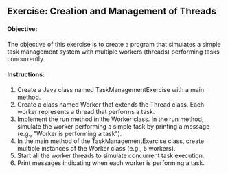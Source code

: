 ## Exercise: Creation and Management of Threads

#### Objective:
The objective of this exercise is to create a program that simulates a simple task management system with multiple workers (threads) performing tasks concurrently.

#### Instructions:

1.	Create a Java class named TaskManagementExercise with a main method.
2.	Create a class named Worker that extends the Thread class. Each worker represents a thread that performs a task.
3.	Implement the run method in the Worker class. In the run method, simulate the worker performing a simple task by printing a message (e.g., "Worker <worker-id> is performing a task").
4.	In the main method of the TaskManagementExercise class, create multiple instances of the Worker class (e.g., 5 workers).
5.	Start all the worker threads to simulate concurrent task execution.
6.	Print messages indicating when each worker is performing a task.
